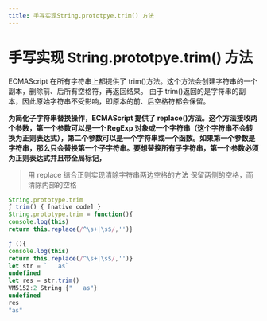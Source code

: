 ```yaml
---
title: 手写实现String.prototpye.trim() 方法
---
```


# 手写实现 String.prototpye.trim() 方法

ECMAScript 在所有字符串上都提供了 trim()方法。这个方法会创建字符串的一个副本，删除前、后所有空格符，再返回结果。
由于 trim()返回的是字符串的副本，因此原始字符串不受影响，即原本的前、后空格符都会保留。

**为简化子字符串替换操作，ECMAScript 提供了 replace()方法。这个方法接收两个参数，第一个参数可以是一个 RegExp 对象或一个字符串（这个字符串不会转换为正则表达式），第二个参数可以是一个字符串或一个函数。如果第一个参数是字符串，那么只会替换第一个子字符串。要想替换所有子字符串，第一个参数必须为正则表达式并且带全局标记，**

> 用 replace 结合正则实现清除字符串两边空格的方法
> 保留两侧的空格，而清除内部的空格

```js
String.prototype.trim
ƒ trim() { [native code] }
String.prototype.trim = function(){
console.log(this)
return this.replace(/^\s+|\s$/,'')}

ƒ (){
console.log(this)
return this.replace(/^\s+|\s$/,'')}
let str = `   as`
undefined
let res = str.trim()
VM5152:2 String {"   as"}
undefined
res
"as"
```
